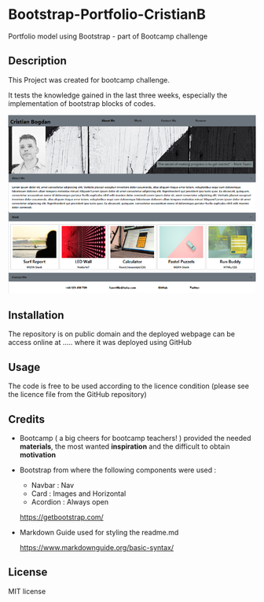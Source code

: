# Bootstrap-Portfolio-CristianB
Portfolio model using Bootstrap - part of Bootcamp challenge


## Description

This Project was created for bootcamp challenge.

It tests the knowledge gained in the last three weeks, especially the implementation of bootstrap blocks of codes. 


![image of portfolio](./images/capture.PNG)



## Installation

The repository is on public domain and the deployed webpage can be access online at ..... where it was deployed using GitHub 


## Usage

The code is free to be used according to the licence condition (please see the licence file from the GitHub repository)



## Credits

- Bootcamp ( a big cheers for bootcamp teachers! ) provided the needed **materials**, the most wanted **inspiration** and the difficult to obtain **motivation**  

  


- Bootstrap from where the following components were used :
    - Navbar : Nav
    - Card : Images and Horizontal
    - Acordion : Always open

    https://getbootstrap.com/


- Markdown Guide used for styling the readme.md

    https://www.markdownguide.org/basic-syntax/


## License

MIT license
